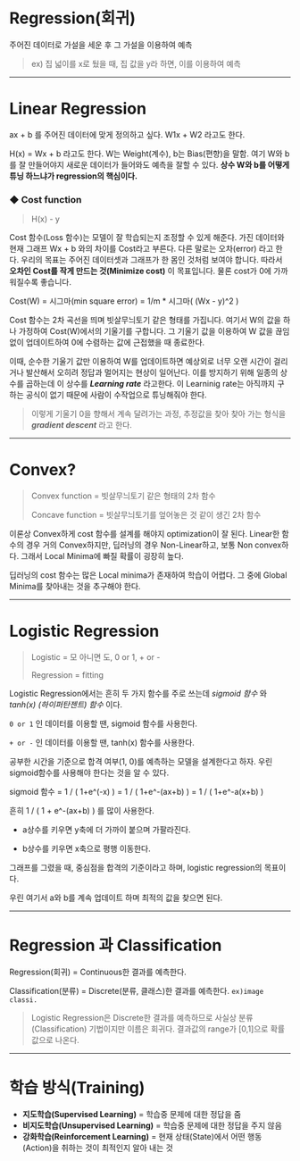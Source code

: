 # Regression(회귀)

주어진 데이터로 가설을 세운 후 그 가설을 이용하여 예측

>ex) 집 넓이를 x로 뒀을 때, 집 값을 y라 하면, 이를 이용하여 예측
- - -

# Linear Regression

ax + b 를 주어진 데이터에 맞게 정의하고 싶다. W1x + W2 라고도 한다.

H(x) = Wx + b 라고도 한다. W는 Weight(계수), b는 Bias(편향)을 말함. 여기 W와 b를 잘 만들어야지 새로운 데이터가 들어와도 예측을 잘할 수 있다. **상수 W와 b를 어떻게 튜닝 하느냐가 regression의 핵심이다.**

### ◆ Cost function

>H(x) - y

Cost 함수(Loss 함수)는 모델이 잘 학습되는지 조정할 수 있게 해준다. 가진 데이터와 현재 그래프 Wx + b 와의 차이를 Cost라고 부른다. 다른 말로는 오차(error) 라고 한다. 우리의 목표는 주어진 데이터셋과 그래프가 한 몸인 것처럼 보여야 합니다. 따라서 **오차인 Cost를 작게 만드는 것(Minimize cost)** 이 목표입니다. 물론 cost가 0에 가까워질수록 좋습니다.

Cost(W) = 시그마(min square error)  =  1/m * 시그마(   (Wx - y)^2   )

Cost 함수는 2차 곡선을 띄며 빗살무늬토기 같은 형태를 가집니다. 여기서 W의 값을 하나 가정하여 Cost(W)에서의 기울기를 구합니다. 그 기울기 값을 이용하여 W 값을 끊임없이 업데이트하여 0에 수렴하는 값에 근접했을 때 종료한다.

이때, 순수한 기울기 값만 이용하여 W를 업데이트하면 예상외로 너무 오랜 시간이 걸리거나 발산해서 오히려 정답과 멀어지는 현상이 일어난다. 이를 방지하기 위해 일종의 상수를 곱하는데 이 상수를 ***Learning rate*** 라고한다. 이 Learninig rate는 아직까지 구하는 공식이 없기 때문에 사람이 수작업으로 튜닝해줘야 한다.

>이렇게 기울기 0을 향해서 계속 달려가는 과정, 추정값을 찾아 찾아 가는 형식을 ***gradient descent*** 라고 한다.

- - -

# Convex?

>Convex function = 빗살무늬토기 같은 형태의 2차 함수
>
>Concave function = 빗살무늬토기를 엎어놓은 것 같이 생긴 2차 함수

이론상 Convex하게 cost 함수를 설계를 해야지 optimization이 잘 된다. Linear한 함수의 경우 거의 Convex하지만, 딥러닝의 경우 Non-Linear하고, 보통 Non convex하다. 그래서 Local Minima에 빠질 확률이 굉장히 높다.

딥러닝의 cost 함수는 많은 Local minima가 존재하여 학습이 어렵다. 그 중에 Global Minima를 찾아내는 것을 추구해야 한다.

- - -

# Logistic Regression

> Logistic = 모 아니면 도, 0 or 1, + or -
>
> Regression = fitting

Logistic Regression에서는 흔히 두 가지 함수를 주로 쓰는데 *sigmoid 함수* 와 *tanh(x) (하이퍼탄젠트) 함수* 이다.

`0 or 1` 인 데이터를 이용할 땐, sigmoid 함수를 사용한다.

`+ or -` 인 데이터를 이용할 땐, tanh(x) 함수를 사용한다.

공부한 시간을 기준으로 합격 여부(1, 0)를 예측하는 모델을 설계한다고 하자. 우린 sigmoid함수를 사용해야 한다는 것을 알 수 있다.

sigmoid 함수 = 1 / (  1+e^(-x)  ) = 1 / (  1+e^-(ax+b)  ) = 1 / (  1+e^-a(x+b)  )

흔히 1 / ( 1 + e^-(ax+b) ) 를 많이 사용한다.

- a상수를 키우면 y축에 더 가까이 붙으며 가팔라진다.

- b상수를 키우면 x축으로 평행 이동한다.

그래프를 그렸을 때, 중심점을 합격의 기준이라고 하며, logistic regression의 목표이다.

우린 여기서 a와 b를 계속 업데이트 하며 최적의 값을 찾으면 된다.

- - -

# Regression 과 Classification

Regression(회귀) = Continuous한 결과를 예측한다.

Classification(분류) = Discrete(분류, 클래스)한 결과를 예측한다. `ex)image classi.`

>Logistic Regression은 Discrete한 결과를 예측하므로 사실상 분류(Classification) 기법이지만 이름은 회귀다. 결과값의 range가 [0,1]으로 확률값으로 나온다.

- - -

# 학습 방식(Training)

- **지도학습(Supervised Learning)** = 학습중 문제에 대한 정답을 줌
- **비지도학습(Unsupervised Learning)** = 학습중 문제에 대한 정답을 주지 않음
- **강화학습(Reinforcement Learning)** = 현재 상태(State)에서 어떤 행동(Action)을 취하는 것이 최적인지 알아 내는 것
